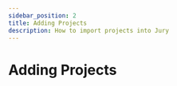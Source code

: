 ```yaml
---
sidebar_position: 2
title: Adding Projects
description: How to import projects into Jury
---
```


# Adding Projects
